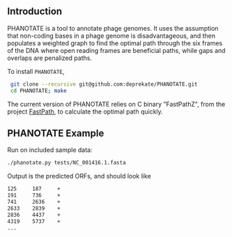 Introduction
------------

PHANOTATE is a tool to annotate phage genomes.  It uses the assumption that non-coding
bases in a phage genome is disadvantageous, and then populates a weighted graph to
find the optimal path through the six frames of the DNA where open reading frames
are beneficial paths, while gaps and overlaps are penalized paths.

To install `PHANOTATE`,
```sh
 git clone --recursive git@github.com:deprekate/PHANOTATE.git
 cd PHANOTATE; make
```
The current version of PHANOTATE relies on C binary "FastPathZ", from the project [FastPath](https://github.com/deprekate/fastpath), to 
calculate the optimal path quickly.

PHANOTATE Example
--------------

Run on included sample data:
```sh
./phanotate.py tests/NC_001416.1.fasta 
```
Output is the predicted ORFs, and should look like
```sh
125     187     +
191     736     +
741     2636    +
2633    2839    +
2836    4437    +
4319    5737    +
...
```

